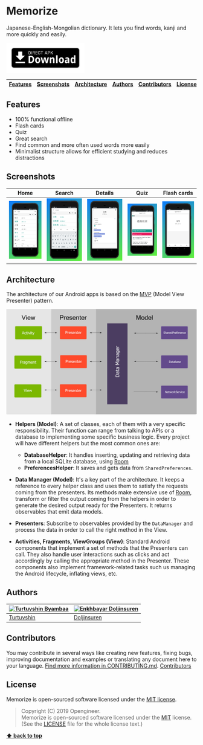 # Memorize  
 
Japanese-English-Mongolian dictionary. It lets you find words, kanji and more quickly and easily. 

<!--[<img src="https://play.google.com/intl/en_us/badges/images/generic/en_badge_web_generic.png"
      alt="Download from Google Play"
      height="80">](https://play.google.com/store/apps/details?id=mn.opengineer.memorize)
-->
[<img src=".github/direct-apk-download.png"
      alt="Direct apk download"
      height="80">](https://github.com/opengineer/memorize/releases/latest)


| [Features][] | [Screenshots][] | [Architecture][] | [Authors][] | [Contributors][] | [License][] |
|---|---|---|---|---|---|

## Features 

- 100% functional offline
- Flash cards
- Quiz
- Great search 
- Find common and more often used words more easily
- Minimalist structure allows for efficient studying and reduces distractions

## Screenshots

| Home | Search | Details | Quiz | Flash cards |
|:-:|:-:|:-:|:-:|:-:|
| ![Home](/.github/home.jpg?raw=true) | ![Search](/.github/search.jpg?raw=true) |![details](/.github/details.jpg?raw=true) |![Quiz](/.github/quiz.jpg?raw=true) |![flash](/.github/flash-card.jpg?raw=true) |

## Architecture

The architecture of our Android apps is based on the [MVP](https://en.wikipedia.org/wiki/Model%E2%80%93view%E2%80%93presenter) (Model View Presenter) pattern.

![](/.github/mvp-arch.jpeg?raw=true)

* __Helpers (Model)__: A set of classes, each of them with a very specific responsibility. Their function can range from talking to APIs or a database to implementing some specific business logic. Every project will have different helpers but the most common ones are:
	- __DatabaseHelper__: It handles inserting, updating and retrieving data from a local SQLite database, using [Room](https://developer.android.com/topic/libraries/architecture/room.html)
	- __PreferencesHelper__: It saves and gets data from `SharedPreferences`.

* __Data Manager (Model)__: It's a key part of the architecture. It keeps a reference to every helper class and uses them to satisfy the requests coming from the presenters. Its methods make extensive use of [Room](https://developer.android.com/topic/libraries/architecture/room.html), transform or filter the output coming from the helpers in order to generate the desired output ready for the Presenters. It returns observables that emit data models.

* __Presenters__: Subscribe to observables provided by the `DataManager` and process the data in order to call the right method in the View.

* __Activities, Fragments, ViewGroups (View)__: Standard Android components that implement a set of methods that the Presenters can call. They also handle user interactions such as clicks and act accordingly by calling the appropriate method in the Presenter. These components also implement framework-related tasks such us managing the Android lifecycle, inflating views, etc.

## Authors

[![Turtuvshin Byambaa](https://avatars2.githubusercontent.com/u/9257227?s=80)](https://github.com/tortuvshin) | [![Enkhbayar Doljinsuren](https://avatars1.githubusercontent.com/u/12738721?s=80)](https://github.com/doljko) 
---|---
[Turtuvshin](https://github.com/tortuvshin) | [Doljinsuren](https://github.com/doljko) 

## Contributors

You may contribute in several ways like creating new features, fixing bugs, improving documentation and examples
or translating any document here to your language. [Find more information in CONTRIBUTING.md](CONTRIBUTING.md).
<a href="https://github.com/opengineer/memorize/graphs/contributors">Contributors</a>

## License

Memorize is open-sourced software licensed under the [MIT license](https://opensource.org/licenses/MIT).


> Copyright (C) 2019 Opengineer.  
> Memorize is open-sourced software licensed under the [MIT](https://opensource.org/licenses/MIT) license.  
> (See the [LICENSE](https://github.com/opengineer/memorize/blob/master/LICENSE) file for the whole license text.)

**[⬆ back to top](#memorize)**

[Features]:#features
[Screenshots]:#screenshots
[Architecture]:#architecture
[Authors]:#authors
[Contributors]:#contributors
[License]:#license

